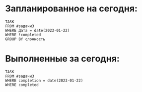 # Запланированное на сегодня:
```dataview
TASK
FROM #задачи3
WHERE Дата = date(2023-01-22)
WHERE !completed
GROUP BY сложность
```
# Выполненные за сегодня:
```dataview
TASK
FROM #задачи3
WHERE completion = date(2023-01-22)
WHERE completed
```